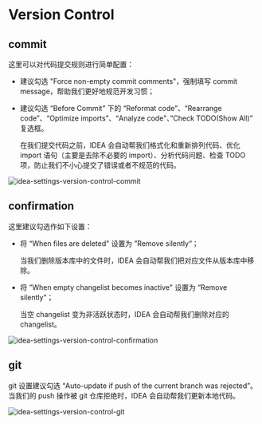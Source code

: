 # Version Control

## commit

这里可以对代码提交规则进行简单配置：

- 建议勾选 "Force non-empty commit comments"，强制填写 commit message，帮助我们更好地规范开发习惯；

- 建议勾选 “Before Commit” 下的  “Reformat code”、“Rearrange code”、“Optimize imports”、“Analyze code"、”Check TODO(Show All)” 复选框。

  在我们提交代码之前，IDEA 会自动帮我们格式化和重新排列代码、优化 import 语句（主要是去除不必要的 import）、分析代码问题、检查 TODO 项，防止我们不小心提交了错误或者不规范的代码。

![idea-settings-version-control-commit](https://rmt.ladydaily.com/fetch/seven/storage/image-20210728005405247.png)

## confirmation

这里建议勾选作如下设置：

- 将 “When files are deleted" 设置为 ”Remove silently“；

  当我们删除版本库中的文件时，IDEA 会自动帮我们把对应文件从版本库中移除。

- 将 ”When empty changelist becomes inactive" 设置为 “Remove silently"；

  当空 changelist 变为非活跃状态时，IDEA 会自动帮我们删除对应的 changelist。

![idea-settings-version-control-confirmation](https://rmt.ladydaily.com/fetch/seven/storage/image-20210728005718620.png)

## git

git 设置建议勾选 “Auto-update if push of the current branch was rejected”。当我们的 push 操作被 git 仓库拒绝时，IDEA 会自动帮我们更新本地代码。

![idea-settings-version-control-git](https://rmt.ladydaily.com/fetch/seven/storage/image-20210728005855681.png)